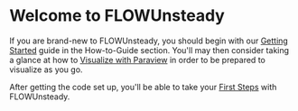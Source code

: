 # Welcome to FLOWUnsteady

If you are brand-new to FLOWUnsteady, you should begin with our [Getting Started](@ref) guide in the How-to-Guide section.  You'll may then consider taking a glance at how to [Visualize with Paraview](@ref) in order to be prepared to visualize as you go.

After getting the code set up, you'll be able to take your [First Steps](@ref) with FLOWUnsteady.


